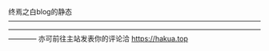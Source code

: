 终焉之白blog的静态
————————————————————————————————————————————————————————————————————————————
亦可前往主站发表你的评论洽
https://hakua.top
